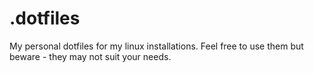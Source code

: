 # .dotfiles
My personal dotfiles for my linux installations. Feel free to use them but beware - they may not suit your needs. 

